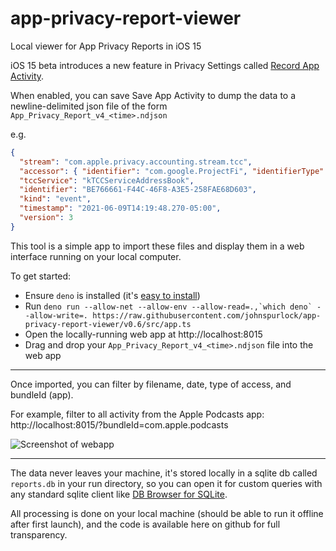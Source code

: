 # app-privacy-report-viewer
Local viewer for App Privacy Reports in iOS 15

iOS 15 beta introduces a new feature in Privacy Settings called [Record App Activity](https://developer.apple.com/documentation/ios-ipados-release-notes/ios-ipados-15-release-notes#Privacy).

When enabled, you can save Save App Activity to dump the data to a newline-delimited json file of the form `App_Privacy_Report_v4_<time>.ndjson`

e.g.
```json
{
  "stream": "com.apple.privacy.accounting.stream.tcc",
  "accessor": { "identifier": "com.google.ProjectFi", "identifierType": "bundleID" },
  "tccService": "kTCCServiceAddressBook",
  "identifier": "BE766661-F44C-46F8-A3E5-258FAE68D603",
  "kind": "event",
  "timestamp": "2021-06-09T14:19:48.270-05:00",
  "version": 3
}
```

This tool is a simple app to import these files and display them in a web interface running on your local computer.

To get started:
 - Ensure `deno` is installed (it's [easy to install](https://deno.land/#installation))
 - Run ``deno run --allow-net --allow-env --allow-read=.,`which deno` --allow-write=. https://raw.githubusercontent.com/johnspurlock/app-privacy-report-viewer/v0.6/src/app.ts``
 - Open the locally-running web app at http://localhost:8015
 - Drag and drop your `App_Privacy_Report_v4_<time>.ndjson` file into the web app

---

Once imported, you can filter by filename, date, type of access, and bundleId (app).

For example, filter to all activity from the Apple Podcasts app: http://localhost:8015/?bundleId=com.apple.podcasts

![Screenshot of webapp](https://github.com/johnspurlock/app-privacy-report-viewer/raw/master/screenshot.png)

---

The data never leaves your machine, it's stored locally in a sqlite db called `reports.db` in your run directory, so you can open it for custom queries with any standard sqlite client like [DB Browser for SQLite](https://sqlitebrowser.org/).

All processing is done on your local machine (should be able to run it offline after first launch), and the code is available here on github for full transparency.
